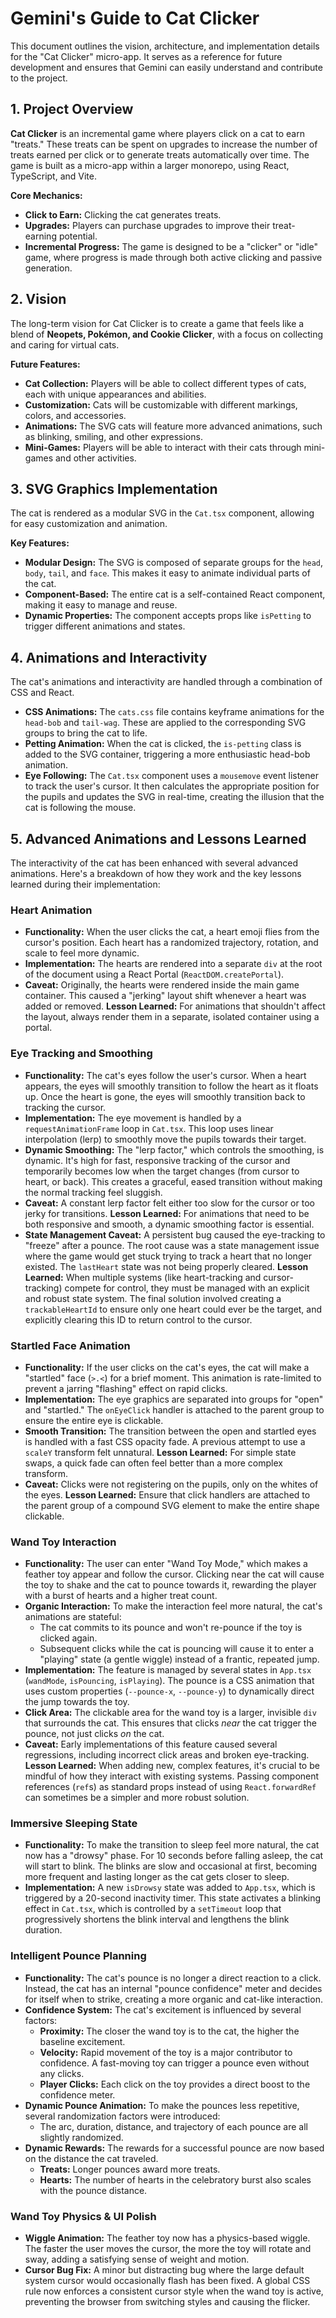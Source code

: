 # Gemini's Guide to Cat Clicker

This document outlines the vision, architecture, and implementation details for the "Cat Clicker" micro-app. It serves as a reference for future development and ensures that Gemini can easily understand and contribute to the project.

## 1. Project Overview

**Cat Clicker** is an incremental game where players click on a cat to earn "treats." These treats can be spent on upgrades to increase the number of treats earned per click or to generate treats automatically over time. The game is built as a micro-app within a larger monorepo, using React, TypeScript, and Vite.

**Core Mechanics:**
- **Click to Earn:** Clicking the cat generates treats.
- **Upgrades:** Players can purchase upgrades to improve their treat-earning potential.
- **Incremental Progress:** The game is designed to be a "clicker" or "idle" game, where progress is made through both active clicking and passive generation.

## 2. Vision

The long-term vision for Cat Clicker is to create a game that feels like a blend of **Neopets, Pokémon, and Cookie Clicker**, with a focus on collecting and caring for virtual cats.

**Future Features:**
- **Cat Collection:** Players will be able to collect different types of cats, each with unique appearances and abilities.
- **Customization:** Cats will be customizable with different markings, colors, and accessories.
- **Animations:** The SVG cats will feature more advanced animations, such as blinking, smiling, and other expressions.
- **Mini-Games:** Players will be able to interact with their cats through mini-games and other activities.

## 3. SVG Graphics Implementation

The cat is rendered as a modular SVG in the `Cat.tsx` component, allowing for easy customization and animation.

**Key Features:**
- **Modular Design:** The SVG is composed of separate groups for the `head`, `body`, `tail`, and `face`. This makes it easy to animate individual parts of the cat.
- **Component-Based:** The entire cat is a self-contained React component, making it easy to manage and reuse.
- **Dynamic Properties:** The component accepts props like `isPetting` to trigger different animations and states.

## 4. Animations and Interactivity

The cat's animations and interactivity are handled through a combination of CSS and React.

- **CSS Animations:** The `cats.css` file contains keyframe animations for the `head-bob` and `tail-wag`. These are applied to the corresponding SVG groups to bring the cat to life.
- **Petting Animation:** When the cat is clicked, the `is-petting` class is added to the SVG container, triggering a more enthusiastic head-bob animation.
- **Eye Following:** The `Cat.tsx` component uses a `mousemove` event listener to track the user's cursor. It then calculates the appropriate position for the pupils and updates the SVG in real-time, creating the illusion that the cat is following the mouse. 

## 5. Advanced Animations and Lessons Learned

The interactivity of the cat has been enhanced with several advanced animations. Here's a breakdown of how they work and the key lessons learned during their implementation:

### Heart Animation

- **Functionality:** When the user clicks the cat, a heart emoji flies from the cursor's position. Each heart has a randomized trajectory, rotation, and scale to feel more dynamic.
- **Implementation:** The hearts are rendered into a separate `div` at the root of the document using a React Portal (`ReactDOM.createPortal`).
- **Caveat:** Originally, the hearts were rendered inside the main game container. This caused a "jerking" layout shift whenever a heart was added or removed. **Lesson Learned:** For animations that shouldn't affect the layout, always render them in a separate, isolated container using a portal.

### Eye Tracking and Smoothing

- **Functionality:** The cat's eyes follow the user's cursor. When a heart appears, the eyes will smoothly transition to follow the heart as it floats up. Once the heart is gone, the eyes will smoothly transition back to tracking the cursor.
- **Implementation:** The eye movement is handled by a `requestAnimationFrame` loop in `Cat.tsx`. This loop uses linear interpolation (lerp) to smoothly move the pupils towards their target.
- **Dynamic Smoothing:** The "lerp factor," which controls the smoothing, is dynamic. It's high for fast, responsive tracking of the cursor and temporarily becomes low when the target changes (from cursor to heart, or back). This creates a graceful, eased transition without making the normal tracking feel sluggish.
- **Caveat:** A constant lerp factor felt either too slow for the cursor or too jerky for transitions. **Lesson Learned:** For animations that need to be both responsive and smooth, a dynamic smoothing factor is essential.
- **State Management Caveat:** A persistent bug caused the eye-tracking to "freeze" after a pounce. The root cause was a state management issue where the game would get stuck trying to track a heart that no longer existed. The `lastHeart` state was not being properly cleared. **Lesson Learned:** When multiple systems (like heart-tracking and cursor-tracking) compete for control, they must be managed with an explicit and robust state system. The final solution involved creating a `trackableHeartId` to ensure only one heart could ever be the target, and explicitly clearing this ID to return control to the cursor.

### Startled Face Animation

- **Functionality:** If the user clicks on the cat's eyes, the cat will make a "startled" face (`>.<`) for a brief moment. This animation is rate-limited to prevent a jarring "flashing" effect on rapid clicks.
- **Implementation:** The eye graphics are separated into groups for "open" and "startled." The `onEyeClick` handler is attached to the parent group to ensure the entire eye is clickable.
- **Smooth Transition:** The transition between the open and startled eyes is handled with a fast CSS opacity fade. A previous attempt to use a `scaleY` transform felt unnatural. **Lesson Learned:** For simple state swaps, a quick fade can often feel better than a more complex transform.
- **Caveat:** Clicks were not registering on the pupils, only on the whites of the eyes. **Lesson Learned:** Ensure that click handlers are attached to the parent group of a compound SVG element to make the entire shape clickable. 

### Wand Toy Interaction

- **Functionality:** The user can enter "Wand Toy Mode," which makes a feather toy appear and follow the cursor. Clicking near the cat will cause the toy to shake and the cat to pounce towards it, rewarding the player with a burst of hearts and a higher treat count.
- **Organic Interaction:** To make the interaction feel more natural, the cat's animations are stateful:
    - The cat commits to its pounce and won't re-pounce if the toy is clicked again.
    - Subsequent clicks while the cat is pouncing will cause it to enter a "playing" state (a gentle wiggle) instead of a frantic, repeated jump.
- **Implementation:** The feature is managed by several states in `App.tsx` (`wandMode`, `isPouncing`, `isPlaying`). The pounce is a CSS animation that uses custom properties (`--pounce-x`, `--pounce-y`) to dynamically direct the jump towards the toy.
- **Click Area:** The clickable area for the wand toy is a larger, invisible `div` that surrounds the cat. This ensures that clicks *near* the cat trigger the pounce, not just clicks *on* the cat.
- **Caveat:** Early implementations of this feature caused several regressions, including incorrect click areas and broken eye-tracking. **Lesson Learned:** When adding new, complex features, it's crucial to be mindful of how they interact with existing systems. Passing component references (`ref`s) as standard props instead of using `React.forwardRef` can sometimes be a simpler and more robust solution. 
 
### Immersive Sleeping State

- **Functionality:** To make the transition to sleep feel more natural, the cat now has a "drowsy" phase. For 10 seconds before falling asleep, the cat will start to blink. The blinks are slow and occasional at first, becoming more frequent and lasting longer as the cat gets closer to sleep.
- **Implementation:** A new `isDrowsy` state was added to `App.tsx`, which is triggered by a 20-second inactivity timer. This state activates a blinking effect in `Cat.tsx`, which is controlled by a `setTimeout` loop that progressively shortens the blink interval and lengthens the blink duration.

### Intelligent Pounce Planning

- **Functionality:** The cat's pounce is no longer a direct reaction to a click. Instead, the cat has an internal "pounce confidence" meter and decides for itself when to strike, creating a more organic and cat-like interaction.
- **Confidence System:** The cat's excitement is influenced by several factors:
    - **Proximity:** The closer the wand toy is to the cat, the higher the baseline excitement.
    - **Velocity:** Rapid movement of the toy is a major contributor to confidence. A fast-moving toy can trigger a pounce even without any clicks.
    - **Player Clicks:** Each click on the toy provides a direct boost to the confidence meter.
- **Dynamic Pounce Animation:** To make the pounces less repetitive, several randomization factors were introduced:
    - The arc, duration, distance, and trajectory of each pounce are all slightly randomized.
- **Dynamic Rewards:** The rewards for a successful pounce are now based on the distance the cat traveled.
    - **Treats:** Longer pounces award more treats.
    - **Hearts:** The number of hearts in the celebratory burst also scales with the pounce distance.

### Wand Toy Physics & UI Polish

- **Wiggle Animation:** The feather toy now has a physics-based wiggle. The faster the user moves the cursor, the more the toy will rotate and sway, adding a satisfying sense of weight and motion.
- **Cursor Bug Fix:** A minor but distracting bug where the large default system cursor would occasionally flash has been fixed. A global CSS rule now enforces a consistent cursor style when the wand toy is active, preventing the browser from switching styles and causing the flicker. 